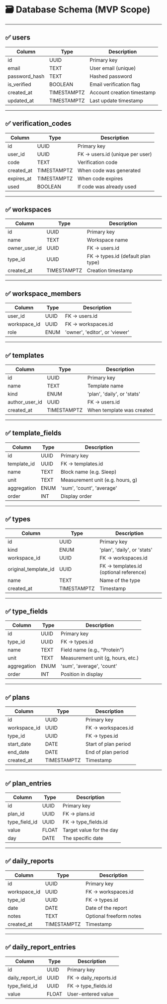 # 🗃️ Database Schema (MVP Scope)

---

## ✅ users

| Column        | Type      | Description                  |
|---------------|-----------|------------------------------|
| id            | UUID      | Primary key                  |
| email         | TEXT      | User email (unique)          |
| password_hash | TEXT      | Hashed password              |
| is_verified   | BOOLEAN   | Email verification flag      |
| created_at    | TIMESTAMPTZ | Account creation timestamp |
| updated_at    | TIMESTAMPTZ | Last update timestamp      |

---

## ✅ verification_codes

| Column     | Type        | Description                                |
|------------|-------------|--------------------------------------------|
| id         | UUID        | Primary key                                |
| user_id    | UUID        | FK → users.id (unique per user)            |
| code       | TEXT        | Verification code                          |
| created_at | TIMESTAMPTZ | When code was generated                    |
| expires_at | TIMESTAMPTZ | When code expires                          |
| used       | BOOLEAN     | If code was already used                   |

---

## ✅ workspaces

| Column         | Type        | Description                        |
|----------------|-------------|------------------------------------|
| id             | UUID        | Primary key                        |
| name           | TEXT        | Workspace name                     |
| owner_user_id  | UUID        | FK → users.id                      |
| type_id        | UUID        | FK → types.id (default plan type)  |
| created_at     | TIMESTAMPTZ | Creation timestamp                 |

---

## ✅ workspace_members

| Column       | Type    | Description                         |
|--------------|---------|-------------------------------------|
| user_id      | UUID    | FK → users.id                       |
| workspace_id | UUID    | FK → workspaces.id                  |
| role         | ENUM    | 'owner', 'editor', or 'viewer'      |

---

## ✅ templates

| Column            | Type    | Description                        |
|-------------------|---------|------------------------------------|
| id                | UUID    | Primary key                        |
| name              | TEXT    | Template name                      |
| kind              | ENUM    | 'plan', 'daily', or 'stats'        |
| author_user_id    | UUID    | FK → users.id                      |
| created_at        | TIMESTAMPTZ | When template was created     |

---

## ✅ template_fields

| Column        | Type    | Description                             |
|---------------|---------|-----------------------------------------|
| id            | UUID    | Primary key                             |
| template_id   | UUID    | FK → templates.id                       |
| name          | TEXT    | Block name (e.g. Sleep)                 |
| unit          | TEXT    | Measurement unit (e.g. hours, g)        |
| aggregation   | ENUM    | 'sum', 'count', 'average'               |
| order         | INT     | Display order                           |

---

## ✅ types

| Column                | Type    | Description                              |
|-----------------------|---------|------------------------------------------|
| id                    | UUID    | Primary key                              |
| kind                  | ENUM    | 'plan', 'daily', or 'stats'              |
| workspace_id          | UUID    | FK → workspaces.id                       |
| original_template_id  | UUID    | FK → templates.id (optional reference)   |
| name                  | TEXT    | Name of the type                         |
| created_at            | TIMESTAMPTZ | Timestamp                            |

---

## ✅ type_fields

| Column      | Type    | Description                          |
|-------------|---------|--------------------------------------|
| id          | UUID    | Primary key                          |
| type_id     | UUID    | FK → types.id                        |
| name        | TEXT    | Field name (e.g., "Protein")         |
| unit        | TEXT    | Measurement unit (g, hours, etc.)    |
| aggregation | ENUM    | 'sum', 'average', 'count'            |
| order       | INT     | Position in display                  |

---

## ✅ plans

| Column       | Type        | Description                          |
|--------------|-------------|--------------------------------------|
| id           | UUID        | Primary key                          |
| workspace_id | UUID        | FK → workspaces.id                   |
| type_id      | UUID        | FK → types.id                        |
| start_date   | DATE        | Start of plan period                 |
| end_date     | DATE        | End of plan period                   |
| created_at   | TIMESTAMPTZ | Timestamp                            |

---

## ✅ plan_entries

| Column        | Type    | Description                          |
|---------------|---------|--------------------------------------|
| id            | UUID    | Primary key                          |
| plan_id       | UUID    | FK → plans.id                        |
| type_field_id | UUID    | FK → type_fields.id                  |
| value         | FLOAT   | Target value for the day             |
| day           | DATE    | The specific date                    |

---

## ✅ daily_reports

| Column       | Type        | Description                     |
|--------------|-------------|---------------------------------|
| id           | UUID        | Primary key                     |
| workspace_id | UUID        | FK → workspaces.id              |
| type_id      | UUID        | FK → types.id                   |
| date         | DATE        | Date of the report              |
| notes        | TEXT        | Optional freeform notes         |
| created_at   | TIMESTAMPTZ | Timestamp                       |

---

## ✅ daily_report_entries

| Column        | Type    | Description                          |
|---------------|---------|--------------------------------------|
| id            | UUID    | Primary key                          |
| daily_report_id | UUID  | FK → daily_reports.id                |
| type_field_id | UUID    | FK → type_fields.id                  |
| value         | FLOAT   | User-entered value                   |
